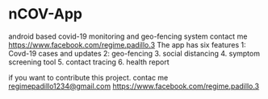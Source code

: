 # nCOV-App
android based covid-19 monitoring and geo-fencing system
contact me
https://www.facebook.com/regime.padillo.3
The app has six features
1: Covd-19 cases and updates
2: geo-fencing
3. social distancing
4. symptom screening tool
5. contact tracing
6. health report

if you  want to contribute this project. contac me
regimepadillo1234@gmail.com
https://www.facebook.com/regime.padillo.3
